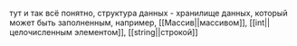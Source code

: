 тут и так всё понятно, структура данных - хранилище данных, который может быть заполненным, например, [[Массив||массивом]], [[int||целочисленным элементом]], [[string||строкой]]

